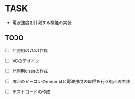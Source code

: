 # TASK
- 電波強度を計測する機能の実装

## TODO
- [ ] 計測用のVCの作成
- [ ] VCのデザイン
- [ ] 計測用classの作成
- [ ] 周囲のビーコンのminor idと電波強度の取得を行う処理の実装
- [ ] テストコードの作成

